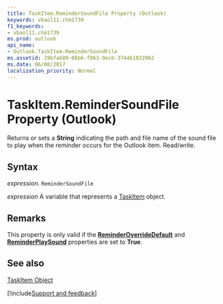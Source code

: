 ```yaml
---
title: TaskItem.ReminderSoundFile Property (Outlook)
keywords: vbaol11.chm1739
f1_keywords:
- vbaol11.chm1739
ms.prod: outlook
api_name:
- Outlook.TaskItem.ReminderSoundFile
ms.assetid: 29bfa689-08b6-f963-9ecb-3744b1032062
ms.date: 06/08/2017
localization_priority: Normal
---
```



# TaskItem.ReminderSoundFile Property (Outlook)

Returns or sets a  **String** indicating the path and file name of the sound file to play when the reminder occurs for the Outlook item. Read/write.


## Syntax

_expression_. `ReminderSoundFile`

_expression_ A variable that represents a [TaskItem](./Outlook.TaskItem.md) object.


## Remarks

This property is only valid if the  **[ReminderOverrideDefault](Outlook.TaskItem.ReminderOverrideDefault.md)** and **[ReminderPlaySound](Outlook.TaskItem.ReminderPlaySound.md)** properties are set to **True**.


## See also


[TaskItem Object](Outlook.TaskItem.md)

[!include[Support and feedback](~/includes/feedback-boilerplate.md)]